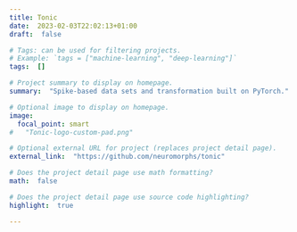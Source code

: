 ```yaml
---
title: Tonic
date:  2023-02-03T22:02:13+01:00
draft:  false

# Tags: can be used for filtering projects.
# Example: `tags = ["machine-learning", "deep-learning"]`
tags:  []

# Project summary to display on homepage.
summary:  "Spike-based data sets and transformation built on PyTorch."

# Optional image to display on homepage.
image:
  focal_point: smart
#   "Tonic-logo-custom-pad.png"

# Optional external URL for project (replaces project detail page).
external_link:  "https://github.com/neuromorphs/tonic"

# Does the project detail page use math formatting?
math:  false

# Does the project detail page use source code highlighting?
highlight:  true

---
```

